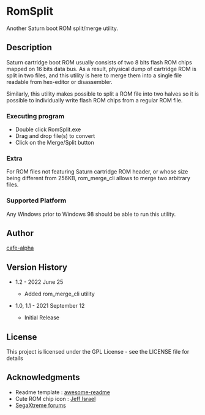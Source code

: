 # RomSplit

Another Saturn boot ROM split/merge utility.

## Description

Saturn cartridge boot ROM usually consists of two 8 bits flash ROM chips mapped on 16 bits data bus.
As a result, physical dump of cartridge ROM is split in two files, and this utility is here to merge them into a single file readable from hex-editor or disassembler.

Similarly, this utility makes possible to split a ROM file into two halves so it is possible to individually write flash ROM chips from a regular ROM file.

### Executing program

* Double click RomSplit.exe
* Drag and drop file(s) to convert
* Click on the Merge/Split button

### Extra

For ROM files not featuring Saturn cartridge ROM header, or whose size being different from 256KB, rom_merge_cli allows to merge two arbitrary files.

### Supported Platform

Any Windows prior to Windows 98 should be able to run this utility.

## Author

[cafe-alpha](https://ppcenter.webou.net/devblog/)

## Version History

* 1.2 - 2022 June 25
    * Added rom_merge_cli utility

* 1.0, 1.1 - 2021 September 12
    * Initial Release

## License

This project is licensed under the GPL License - see the LICENSE file for details

## Acknowledgments

* Readme template : [awesome-readme](https://github.com/matiassingers/awesome-readme)
* Cute ROM chip icon : [Jeff Israel](https://www.iconattitude.com/icons/png/8312/memory-rom.html)
* [SegaXtreme forums](https://segaxtreme.net/forums/saturn-dev.34/)
